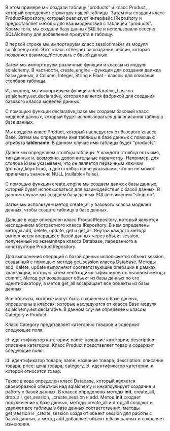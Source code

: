 В этом примере мы создали таблицу "products" и класс Product, который определяет структуру нашей таблицы. Затем мы создали класс ProductRepository, который реализует интерфейс IRepository и предоставляет методы для взаимодействия с таблицей "products". Кроме того, мы создали базу данных SQLite и использовали сессию SQLAlchemy для добавления продукта в таблицу.

В первой строке мы импортируем класс sessionmaker из модуля sqlalchemy.orm. Этот класс отвечает за создание сессии, которая позволяет взаимодействовать с базой данных.

Затем мы импортируем различные функции и классы из модуля sqlalchemy. В частности, create_engine - функция для создания движка базы данных, а Column, Integer, String и Float - классы для описания столбцов таблицы.

И, наконец, мы импортируем функцию declarative_base из sqlalchemy.ext.declarative, которая является фабрикой для создания базового класса моделей данных.


С помощью функции declarative_base мы создаем базовый класс моделей данных, который будет использоваться для описания таблиц в базе данных.



 Мы создаем класс Product, который наследуется от базового класса Base. Затем мы определяем имя таблицы в базе данных с помощью атрибута __tablename__. В данном случае имя таблицы будет "products".

Далее мы определяем столбцы таблицы. У каждого столбца есть имя, тип данных и, возможно, дополнительные параметры. Например, для столбца id мы указываем, что он является первичным ключом (primary_key=True), а для столбца name указываем, что он не может принимать значение NULL (nullable=False).


С помощью функции create_engine мы создаем движок базы данных, который будет использоваться для взаимодействия с базой данных. В данном случае мы создаем базу данных SQLite с именем "shop.db".

Затем мы используем метод create_all у базового класса моделей данных, чтобы создать таблицу в базе данных.

Дальше в коде определен класс ProductRepository, который является наследником абстрактного класса IRepository. В нем определены методы add, delete, update, get и get_all. Внутри каждого метода выполняется операция с базой данных через объект session, полученный из экземпляра класса Database, переданного в конструкторе ProductRepository.

Для выполнения операций с базой данных используется объект session, созданный с помощью метода get_session класса Database. Методы add, delete, update выполняют соответствующие операции в рамках транзакции, которую затем необходимо зафиксировать вызовом метода commit. Метод get возвращает объект из базы данных по его идентификатору, а метод get_all возвращает все объекты из базы данных.

Все объекты, которые могут быть сохранены в базе данных, определены в классах, которые наследуются от класса Base модуля sqlalchemy.ext.declarative. В данном случае определены классы Category и Product.

Класс Category представляет категорию товаров и содержит следующие поля:

id: идентификатор категории;
name: название категории;
description: описание категории.
Класс Product представляет товар и содержит следующие поля:

id: идентификатор товара;
name: название товара;
description: описание товара;
price: цена товара;
category_id: идентификатор категории, к которой относится товар.




Также в коде определен класс Database, который является своеобразной оберткой над sqlalchemy и инкапсулирует создание и работу с базой данных. В классе определены методы __init__, create_all, drop_all, get_session, _create_session и add. Метод __init__ создает подключение к базе данных, методы create_all и drop_all создают и удаляют все таблицы в базе данных соответственно, методы get_session и _create_session создают объект session для работы с базой данных, а метод add добавляет объект в базу данных и сохраняет изменения.
